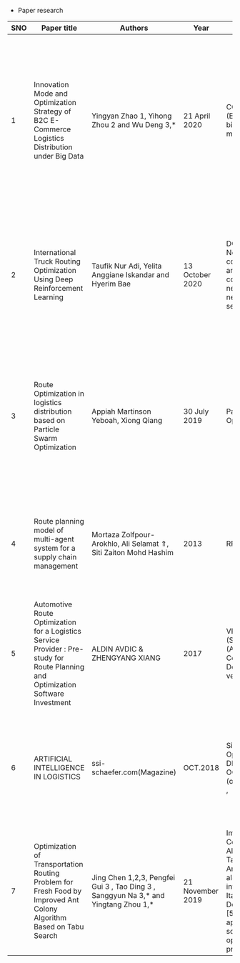 - Paper research

|SNO|Paper title|Authors|Year|Algorithms|Dataset|Advantages|Disadvantages|
|---|---|---|---|---|---|---|---|
|1|Innovation Mode and Optimization Strategy of B2C E-Commerce Logistics Distribution under Big Data|Yingyan Zhao 1, Yihong Zhou 2 and Wu Deng 3,*|21 April 2020|COHADOOP (ECLHADOOP), big data mining methods|- |development of logistics enterprises and reduce the cost of B2C e-commerce logistics distribution, improved efficiency and service quality of logistics enterprises and enhance the competitiveness, which further promote the economy development.|-|
|2|International Truck Routing Optimization Using Deep Reinforcement Learning|Taufik Nur Adi, Yelita Anggiane Iskandar and Hyerim Bae|13 October 2020|DQN (Deep Q Network - combination of RL and a convolutional neural network),SA,Tabu search|-|DQN can quickly adapt to the environment. Compared to SA and TS, DQN is faster.|DQN does not show better results across all datasets.Another issue is the development of a stable DQN that requires less training data and training time, but can a provide a feasible solution for the general cases.|
|3|Route Optimization in logistics distribution based on Particle Swarm Optimization|Appiah Martinson Yeboah, Xiong Qiang|30 July 2019|Particle Swarm Optimization(PSO)|- |PSO has stronger function extreme value optimization ability so it provides the value which is close to actual optimal function value. When population size is increased, results were faster and better.|Certain parameters were not considered like loading and unloading time,real-time constraints.|
|4|Route planning model of multi-agent system for a supply chain management|Mortaza Zolfpour-Arokhlo, Ali Selamat ⇑, Siti Zaiton Mohd Hashim|2013|RPA using MAS|Used some real time data|shows optimized result by reviewing agent applications. Novelty - using MAS in RPS to solve, results in suitable answers to complex transportation network problems.|-|
|5| Automotive Route Optimization for a Logistics Service Provider : Pre-study for Route Planning and Optimization Software Investment | ALDIN AVDIC & ZHENGYANG XIANG| 2017|VRP, SVRP (Schocastic), RPS (Algorithm), Centralised and Decentralised vehicle routing | Address the issues Autolink has with their current route planning methods | Factors considered are elaborate and detailed. | Dis|
|6|ARTIFICIAL INTELLIGENCE IN LOGISTICS| ssi-schaefer.com(Magazine)| OCT.2018| Simulation and Optimisation - DEEP LEARNING, OCaPi algorithm (optimal cart pick) , | “H” AT HITACHI,  ZALANDO: ROUTE OPTIMIZATION WITH DEEP LEARNING | Adv | The OCaPi algorithm takes several seconds to calculate the optimal picking list. Since Zalando receives thousands of orders every hour, this is too long to be practicable|
|7|Optimization of Transportation Routing Problem for Fresh Food by Improved Ant Colony Algorithm Based on Tabu Search| Jing Chen 1,2,3, Pengfei Gui 3 , Tao Ding 3 , Sanggyun Na 3,* and Yingtang Zhou 1,*| 21 November 2019| Improved Ant Colony Algorithm(IACA), Tabu search(TS) ; Ant colony algorithm, introduced by Italian scholar Dorigo in 1991 [59], is especially applicable to solve global optimization problems |Zhoushan Dayang Refrigerated Logistics Co., Ltd., which provides the distribution service of fresh items -  Programmed in MATLAB| VRP problem solving: objective function, The objective is to obtain the minimum total distribution cost; help cold chain logistics to deliver fresh goods. | Dis|
 

